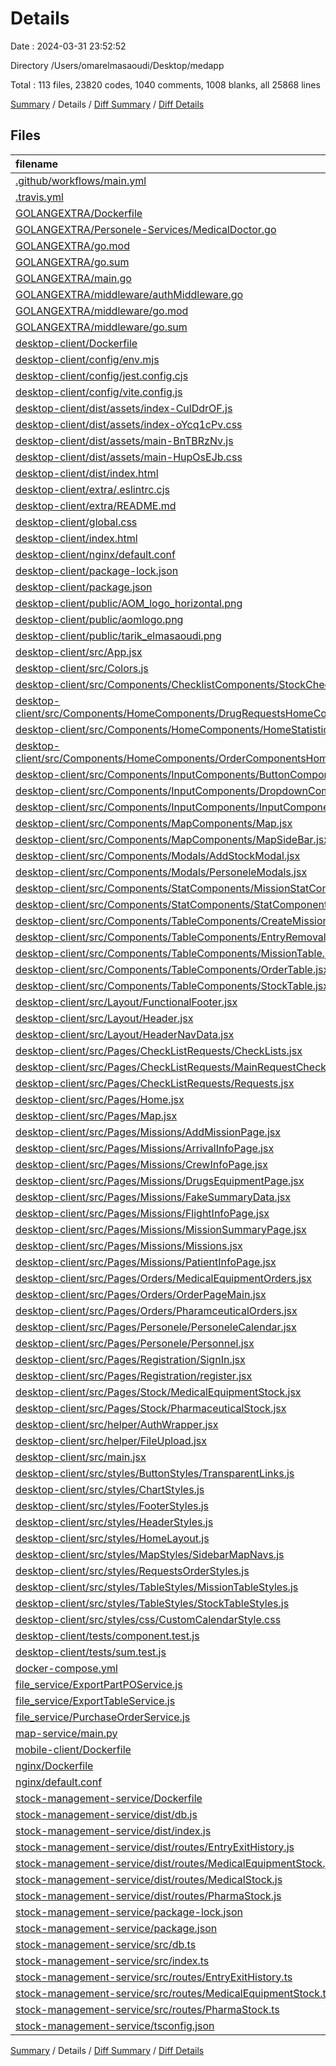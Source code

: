 # Details

Date : 2024-03-31 23:52:52

Directory /Users/omarelmasaoudi/Desktop/medapp

Total : 113 files,  23820 codes, 1040 comments, 1008 blanks, all 25868 lines

[Summary](results.md) / Details / [Diff Summary](diff.md) / [Diff Details](diff-details.md)

## Files
| filename | language | code | comment | blank | total |
| :--- | :--- | ---: | ---: | ---: | ---: |
| [.github/workflows/main.yml](/.github/workflows/main.yml) | YAML | 30 | 0 | 8 | 38 |
| [.travis.yml](/.travis.yml) | YAML | 15 | 30 | 13 | 58 |
| [GOLANGEXTRA/Dockerfile](/GOLANGEXTRA/Dockerfile) | Docker | 10 | 2 | 5 | 17 |
| [GOLANGEXTRA/Personele-Services/MedicalDoctor.go](/GOLANGEXTRA/Personele-Services/MedicalDoctor.go) | Go | 0 | 0 | 1 | 1 |
| [GOLANGEXTRA/go.mod](/GOLANGEXTRA/go.mod) | Go Module File | 5 | 0 | 2 | 7 |
| [GOLANGEXTRA/go.sum](/GOLANGEXTRA/go.sum) | Go Checksum File | 0 | 0 | 1 | 1 |
| [GOLANGEXTRA/main.go](/GOLANGEXTRA/main.go) | Go | 7 | 5 | 8 | 20 |
| [GOLANGEXTRA/middleware/authMiddleware.go](/GOLANGEXTRA/middleware/authMiddleware.go) | Go | 14 | 0 | 5 | 19 |
| [GOLANGEXTRA/middleware/go.mod](/GOLANGEXTRA/middleware/go.mod) | Go Module File | 3 | 0 | 3 | 6 |
| [GOLANGEXTRA/middleware/go.sum](/GOLANGEXTRA/middleware/go.sum) | Go Checksum File | 2 | 0 | 1 | 3 |
| [desktop-client/Dockerfile](/desktop-client/Dockerfile) | Docker | 10 | 6 | 8 | 24 |
| [desktop-client/config/env.mjs](/desktop-client/config/env.mjs) | JavaScript | 4 | 0 | 3 | 7 |
| [desktop-client/config/jest.config.cjs](/desktop-client/config/jest.config.cjs) | JavaScript | 4 | 1 | 1 | 6 |
| [desktop-client/config/vite.config.js](/desktop-client/config/vite.config.js) | JavaScript | 14 | 1 | 2 | 17 |
| [desktop-client/dist/assets/index-CulDdrOF.js](/desktop-client/dist/assets/index-CulDdrOF.js) | JavaScript | 7 | 0 | 1 | 8 |
| [desktop-client/dist/assets/index-oYcq1cPv.css](/desktop-client/dist/assets/index-oYcq1cPv.css) | CSS | 1 | 0 | 1 | 2 |
| [desktop-client/dist/assets/main-BnTBRzNv.js](/desktop-client/dist/assets/main-BnTBRzNv.js) | JavaScript | 830 | 81 | 106 | 1,017 |
| [desktop-client/dist/assets/main-HupOsEJb.css](/desktop-client/dist/assets/main-HupOsEJb.css) | CSS | 1 | 0 | 1 | 2 |
| [desktop-client/dist/index.html](/desktop-client/dist/index.html) | HTML | 30 | 0 | 1 | 31 |
| [desktop-client/extra/.eslintrc.cjs](/desktop-client/extra/.eslintrc.cjs) | JavaScript | 21 | 0 | 1 | 22 |
| [desktop-client/extra/README.md](/desktop-client/extra/README.md) | Markdown | 0 | 0 | 1 | 1 |
| [desktop-client/global.css](/desktop-client/global.css) | CSS | 27 | 1 | 6 | 34 |
| [desktop-client/index.html](/desktop-client/index.html) | HTML | 34 | 0 | 1 | 35 |
| [desktop-client/nginx/default.conf](/desktop-client/nginx/default.conf) | Properties | 8 | 0 | 1 | 9 |
| [desktop-client/package-lock.json](/desktop-client/package-lock.json) | JSON | 11,287 | 0 | 1 | 11,288 |
| [desktop-client/package.json](/desktop-client/package.json) | JSON | 54 | 0 | 1 | 55 |
| [desktop-client/public/AOM_logo_horizontal.png](/desktop-client/public/AOM_logo_horizontal.png) | compressionTargetFile | 148 | 0 | 1 | 149 |
| [desktop-client/public/aomlogo.png](/desktop-client/public/aomlogo.png) | compressionTargetFile | 415 | 0 | 2 | 417 |
| [desktop-client/public/tarik_elmasaoudi.png](/desktop-client/public/tarik_elmasaoudi.png) | compressionTargetFile | 26 | 0 | 25 | 51 |
| [desktop-client/src/App.jsx](/desktop-client/src/App.jsx) | JavaScript JSX | 16 | 0 | 3 | 19 |
| [desktop-client/src/Colors.js](/desktop-client/src/Colors.js) | JavaScript | 8 | 0 | 5 | 13 |
| [desktop-client/src/Components/ChecklistComponents/StockCheckLists.jsx](/desktop-client/src/Components/ChecklistComponents/StockCheckLists.jsx) | JavaScript JSX | 128 | 7 | 5 | 140 |
| [desktop-client/src/Components/HomeComponents/DrugRequestsHomeComponents.jsx](/desktop-client/src/Components/HomeComponents/DrugRequestsHomeComponents.jsx) | JavaScript JSX | 70 | 1 | 4 | 75 |
| [desktop-client/src/Components/HomeComponents/HomeStatistics.jsx](/desktop-client/src/Components/HomeComponents/HomeStatistics.jsx) | JavaScript JSX | 258 | 1 | 9 | 268 |
| [desktop-client/src/Components/HomeComponents/OrderComponentsHome.jsx](/desktop-client/src/Components/HomeComponents/OrderComponentsHome.jsx) | JavaScript JSX | 44 | 0 | 4 | 48 |
| [desktop-client/src/Components/InputComponents/ButtonComponents.jsx](/desktop-client/src/Components/InputComponents/ButtonComponents.jsx) | JavaScript JSX | 47 | 0 | 4 | 51 |
| [desktop-client/src/Components/InputComponents/DropdownComponents.jsx](/desktop-client/src/Components/InputComponents/DropdownComponents.jsx) | JavaScript JSX | 53 | 2 | 8 | 63 |
| [desktop-client/src/Components/InputComponents/InputComponents.jsx](/desktop-client/src/Components/InputComponents/InputComponents.jsx) | JavaScript JSX | 228 | 3 | 13 | 244 |
| [desktop-client/src/Components/MapComponents/Map.jsx](/desktop-client/src/Components/MapComponents/Map.jsx) | JavaScript JSX | 44 | 2 | 6 | 52 |
| [desktop-client/src/Components/MapComponents/MapSideBar.jsx](/desktop-client/src/Components/MapComponents/MapSideBar.jsx) | JavaScript JSX | 169 | 25 | 8 | 202 |
| [desktop-client/src/Components/Modals/AddStockModal.jsx](/desktop-client/src/Components/Modals/AddStockModal.jsx) | JavaScript JSX | 115 | 1 | 8 | 124 |
| [desktop-client/src/Components/Modals/PersoneleModals.jsx](/desktop-client/src/Components/Modals/PersoneleModals.jsx) | JavaScript JSX | 218 | 10 | 15 | 243 |
| [desktop-client/src/Components/StatComponents/MissionStatComponents.jsx](/desktop-client/src/Components/StatComponents/MissionStatComponents.jsx) | JavaScript JSX | 50 | 0 | 4 | 54 |
| [desktop-client/src/Components/StatComponents/StatComponents.jsx](/desktop-client/src/Components/StatComponents/StatComponents.jsx) | JavaScript JSX | 44 | 0 | 3 | 47 |
| [desktop-client/src/Components/TableComponents/CreateMissionTables.jsx](/desktop-client/src/Components/TableComponents/CreateMissionTables.jsx) | JavaScript JSX | 182 | 4 | 7 | 193 |
| [desktop-client/src/Components/TableComponents/EntryRemovalTable.jsx](/desktop-client/src/Components/TableComponents/EntryRemovalTable.jsx) | JavaScript JSX | 492 | 1 | 15 | 508 |
| [desktop-client/src/Components/TableComponents/MissionTable.jsx](/desktop-client/src/Components/TableComponents/MissionTable.jsx) | JavaScript JSX | 417 | 0 | 25 | 442 |
| [desktop-client/src/Components/TableComponents/OrderTable.jsx](/desktop-client/src/Components/TableComponents/OrderTable.jsx) | JavaScript JSX | 318 | 2 | 22 | 342 |
| [desktop-client/src/Components/TableComponents/StockTable.jsx](/desktop-client/src/Components/TableComponents/StockTable.jsx) | JavaScript JSX | 464 | 23 | 27 | 514 |
| [desktop-client/src/Layout/FunctionalFooter.jsx](/desktop-client/src/Layout/FunctionalFooter.jsx) | JavaScript JSX | 17 | 0 | 4 | 21 |
| [desktop-client/src/Layout/Header.jsx](/desktop-client/src/Layout/Header.jsx) | JavaScript JSX | 212 | 1 | 7 | 220 |
| [desktop-client/src/Layout/HeaderNavData.jsx](/desktop-client/src/Layout/HeaderNavData.jsx) | JavaScript JSX | 23 | 5 | 5 | 33 |
| [desktop-client/src/Pages/CheckListRequests/CheckLists.jsx](/desktop-client/src/Pages/CheckListRequests/CheckLists.jsx) | JavaScript JSX | 16 | 1 | 3 | 20 |
| [desktop-client/src/Pages/CheckListRequests/MainRequestChecklist.jsx](/desktop-client/src/Pages/CheckListRequests/MainRequestChecklist.jsx) | JavaScript JSX | 92 | 3 | 4 | 99 |
| [desktop-client/src/Pages/CheckListRequests/Requests.jsx](/desktop-client/src/Pages/CheckListRequests/Requests.jsx) | JavaScript JSX | 99 | 0 | 4 | 103 |
| [desktop-client/src/Pages/Home.jsx](/desktop-client/src/Pages/Home.jsx) | JavaScript JSX | 63 | 5 | 5 | 73 |
| [desktop-client/src/Pages/Map.jsx](/desktop-client/src/Pages/Map.jsx) | JavaScript JSX | 12 | 1 | 3 | 16 |
| [desktop-client/src/Pages/Missions/AddMissionPage.jsx](/desktop-client/src/Pages/Missions/AddMissionPage.jsx) | JavaScript JSX | 220 | 0 | 12 | 232 |
| [desktop-client/src/Pages/Missions/ArrivalInfoPage.jsx](/desktop-client/src/Pages/Missions/ArrivalInfoPage.jsx) | JavaScript JSX | 415 | 6 | 34 | 455 |
| [desktop-client/src/Pages/Missions/CrewInfoPage.jsx](/desktop-client/src/Pages/Missions/CrewInfoPage.jsx) | JavaScript JSX | 334 | 6 | 13 | 353 |
| [desktop-client/src/Pages/Missions/DrugsEquipmentPage.jsx](/desktop-client/src/Pages/Missions/DrugsEquipmentPage.jsx) | JavaScript JSX | 298 | 3 | 8 | 309 |
| [desktop-client/src/Pages/Missions/FakeSummaryData.jsx](/desktop-client/src/Pages/Missions/FakeSummaryData.jsx) | JavaScript JSX | 316 | 0 | 8 | 324 |
| [desktop-client/src/Pages/Missions/FlightInfoPage.jsx](/desktop-client/src/Pages/Missions/FlightInfoPage.jsx) | JavaScript JSX | 471 | 0 | 24 | 495 |
| [desktop-client/src/Pages/Missions/MissionSummaryPage.jsx](/desktop-client/src/Pages/Missions/MissionSummaryPage.jsx) | JavaScript JSX | 521 | 12 | 24 | 557 |
| [desktop-client/src/Pages/Missions/Missions.jsx](/desktop-client/src/Pages/Missions/Missions.jsx) | JavaScript JSX | 63 | 1 | 4 | 68 |
| [desktop-client/src/Pages/Missions/PatientInfoPage.jsx](/desktop-client/src/Pages/Missions/PatientInfoPage.jsx) | JavaScript JSX | 427 | 4 | 26 | 457 |
| [desktop-client/src/Pages/Orders/MedicalEquipmentOrders.jsx](/desktop-client/src/Pages/Orders/MedicalEquipmentOrders.jsx) | JavaScript JSX | 290 | 4 | 16 | 310 |
| [desktop-client/src/Pages/Orders/OrderPageMain.jsx](/desktop-client/src/Pages/Orders/OrderPageMain.jsx) | JavaScript JSX | 82 | 58 | 4 | 144 |
| [desktop-client/src/Pages/Orders/PharamceuticalOrders.jsx](/desktop-client/src/Pages/Orders/PharamceuticalOrders.jsx) | JavaScript JSX | 375 | 6 | 15 | 396 |
| [desktop-client/src/Pages/Personele/PersoneleCalendar.jsx](/desktop-client/src/Pages/Personele/PersoneleCalendar.jsx) | JavaScript JSX | 121 | 7 | 14 | 142 |
| [desktop-client/src/Pages/Personele/Personnel.jsx](/desktop-client/src/Pages/Personele/Personnel.jsx) | JavaScript JSX | 338 | 25 | 21 | 384 |
| [desktop-client/src/Pages/Registration/SignIn.jsx](/desktop-client/src/Pages/Registration/SignIn.jsx) | JavaScript JSX | 7 | 0 | 2 | 9 |
| [desktop-client/src/Pages/Registration/register.jsx](/desktop-client/src/Pages/Registration/register.jsx) | JavaScript JSX | 0 | 0 | 1 | 1 |
| [desktop-client/src/Pages/Stock/MedicalEquipmentStock.jsx](/desktop-client/src/Pages/Stock/MedicalEquipmentStock.jsx) | JavaScript JSX | 72 | 12 | 3 | 87 |
| [desktop-client/src/Pages/Stock/PharmaceuticalStock.jsx](/desktop-client/src/Pages/Stock/PharmaceuticalStock.jsx) | JavaScript JSX | 10 | 0 | 3 | 13 |
| [desktop-client/src/helper/AuthWrapper.jsx](/desktop-client/src/helper/AuthWrapper.jsx) | JavaScript JSX | 77 | 1 | 4 | 82 |
| [desktop-client/src/helper/FileUpload.jsx](/desktop-client/src/helper/FileUpload.jsx) | JavaScript JSX | 33 | 3 | 6 | 42 |
| [desktop-client/src/main.jsx](/desktop-client/src/main.jsx) | JavaScript JSX | 9 | 2 | 2 | 13 |
| [desktop-client/src/styles/ButtonStyles/TransparentLinks.js](/desktop-client/src/styles/ButtonStyles/TransparentLinks.js) | JavaScript | 27 | 0 | 7 | 34 |
| [desktop-client/src/styles/ChartStyles.js](/desktop-client/src/styles/ChartStyles.js) | JavaScript | 1 | 0 | 2 | 3 |
| [desktop-client/src/styles/FooterStyles.js](/desktop-client/src/styles/FooterStyles.js) | JavaScript | 13 | 0 | 2 | 15 |
| [desktop-client/src/styles/HeaderStyles.js](/desktop-client/src/styles/HeaderStyles.js) | JavaScript | 82 | 6 | 14 | 102 |
| [desktop-client/src/styles/HomeLayout.js](/desktop-client/src/styles/HomeLayout.js) | JavaScript | 36 | 1 | 6 | 43 |
| [desktop-client/src/styles/MapStyles/SidebarMapNavs.js](/desktop-client/src/styles/MapStyles/SidebarMapNavs.js) | JavaScript | 21 | 0 | 4 | 25 |
| [desktop-client/src/styles/RequestsOrderStyles.js](/desktop-client/src/styles/RequestsOrderStyles.js) | JavaScript | 75 | 3 | 13 | 91 |
| [desktop-client/src/styles/TableStyles/MissionTableStyles.js](/desktop-client/src/styles/TableStyles/MissionTableStyles.js) | JavaScript | 101 | 6 | 19 | 126 |
| [desktop-client/src/styles/TableStyles/StockTableStyles.js](/desktop-client/src/styles/TableStyles/StockTableStyles.js) | JavaScript | 8 | 0 | 2 | 10 |
| [desktop-client/src/styles/css/CustomCalendarStyle.css](/desktop-client/src/styles/css/CustomCalendarStyle.css) | CSS | 53 | 0 | 9 | 62 |
| [desktop-client/tests/component.test.js](/desktop-client/tests/component.test.js) | JavaScript | 3 | 0 | 0 | 3 |
| [desktop-client/tests/sum.test.js](/desktop-client/tests/sum.test.js) | JavaScript | 3 | 0 | 0 | 3 |
| [docker-compose.yml](/docker-compose.yml) | YAML | 43 | 6 | 7 | 56 |
| [file_service/ExportPartPOService.js](/file_service/ExportPartPOService.js) | JavaScript | 207 | 6 | 39 | 252 |
| [file_service/ExportTableService.js](/file_service/ExportTableService.js) | JavaScript | 168 | 5 | 36 | 209 |
| [file_service/PurchaseOrderService.js](/file_service/PurchaseOrderService.js) | JavaScript | 311 | 11 | 63 | 385 |
| [map-service/main.py](/map-service/main.py) | Python | 14 | 3 | 8 | 25 |
| [mobile-client/Dockerfile](/mobile-client/Dockerfile) | Docker | 0 | 0 | 1 | 1 |
| [nginx/Dockerfile](/nginx/Dockerfile) | Docker | 2 | 0 | 1 | 3 |
| [nginx/default.conf](/nginx/default.conf) | Properties | 22 | 0 | 8 | 30 |
| [stock-management-service/Dockerfile](/stock-management-service/Dockerfile) | Docker | 7 | 0 | 2 | 9 |
| [stock-management-service/dist/db.js](/stock-management-service/dist/db.js) | JavaScript | 17 | 1 | 1 | 19 |
| [stock-management-service/dist/index.js](/stock-management-service/dist/index.js) | JavaScript | 27 | 0 | 1 | 28 |
| [stock-management-service/dist/routes/EntryExitHistory.js](/stock-management-service/dist/routes/EntryExitHistory.js) | JavaScript | 1 | 107 | 1 | 109 |
| [stock-management-service/dist/routes/MedicalEquipmentStock.js](/stock-management-service/dist/routes/MedicalEquipmentStock.js) | JavaScript | 13 | 0 | 1 | 14 |
| [stock-management-service/dist/routes/MedicalStock.js](/stock-management-service/dist/routes/MedicalStock.js) | JavaScript | 1 | 0 | 1 | 2 |
| [stock-management-service/dist/routes/PharmaStock.js](/stock-management-service/dist/routes/PharmaStock.js) | JavaScript | 1 | 201 | 1 | 203 |
| [stock-management-service/package-lock.json](/stock-management-service/package-lock.json) | JSON | 1,093 | 0 | 1 | 1,094 |
| [stock-management-service/package.json](/stock-management-service/package.json) | JSON | 28 | 0 | 1 | 29 |
| [stock-management-service/src/db.ts](/stock-management-service/src/db.ts) | TypeScript | 12 | 1 | 4 | 17 |
| [stock-management-service/src/index.ts](/stock-management-service/src/index.ts) | TypeScript | 22 | 0 | 7 | 29 |
| [stock-management-service/src/routes/EntryExitHistory.ts](/stock-management-service/src/routes/EntryExitHistory.ts) | TypeScript | 0 | 107 | 22 | 129 |
| [stock-management-service/src/routes/MedicalEquipmentStock.ts](/stock-management-service/src/routes/MedicalEquipmentStock.ts) | TypeScript | 10 | 0 | 6 | 16 |
| [stock-management-service/src/routes/PharmaStock.ts](/stock-management-service/src/routes/PharmaStock.ts) | TypeScript | 0 | 201 | 32 | 233 |
| [stock-management-service/tsconfig.json](/stock-management-service/tsconfig.json) | JSON with Comments | 13 | 0 | 1 | 14 |

[Summary](results.md) / Details / [Diff Summary](diff.md) / [Diff Details](diff-details.md)